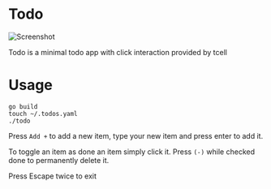 
# Todo

![Screenshot](https://github.com/kyprifog/todo/blob/master/images/screenshot.png)

Todo is a minimal todo app with click interaction provided by tcell

# Usage

```
go build
touch ~/.todos.yaml
./todo
```
Press `Add +` to add a new item, type your new item and press enter to add it.

To toggle an item as done an item simply click it.  Press `(-)` while checked done to permanently 
delete it.

Press Escape twice to exit
